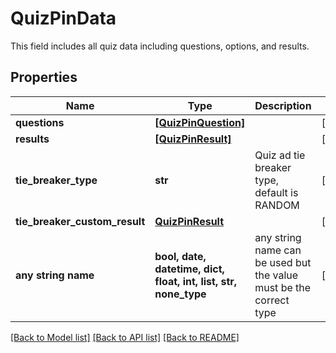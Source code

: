 # QuizPinData

This field includes all quiz data including questions, options, and results.

## Properties
Name | Type | Description | Notes
------------ | ------------- | ------------- | -------------
**questions** | [**[QuizPinQuestion]**](QuizPinQuestion.md) |  | [optional] 
**results** | [**[QuizPinResult]**](QuizPinResult.md) |  | [optional] 
**tie_breaker_type** | **str** | Quiz ad tie breaker type, default is RANDOM | [optional] 
**tie_breaker_custom_result** | [**QuizPinResult**](QuizPinResult.md) |  | [optional] 
**any string name** | **bool, date, datetime, dict, float, int, list, str, none_type** | any string name can be used but the value must be the correct type | [optional]

[[Back to Model list]](../README.md#documentation-for-models) [[Back to API list]](../README.md#documentation-for-api-endpoints) [[Back to README]](../README.md)


